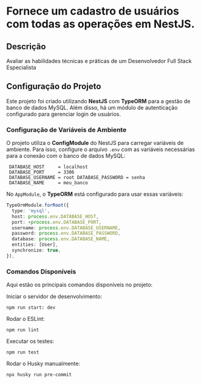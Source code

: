 # Fornece um cadastro de usuários com todas as operações em NestJS.

## Descrição

Avaliar as habilidades técnicas e práticas de um Desenvolvedor Full Stack Especialista

## Configuração do Projeto

Este projeto foi criado utilizando **NestJS** com **TypeORM** para a gestão de banco de dados MySQL. Além disso, há um módulo de autenticação configurado para gerenciar login de usuários.


### Configuração de Variáveis de Ambiente

O projeto utiliza o **ConfigModule** do NestJS para carregar variáveis de ambiente. Para isso, configure o arquivo `.env` com as variáveis necessárias para a conexão com o banco de dados MySQL:

     DATABASE_HOST     = localhost
     DATABASE_PORT     = 3306
     DATABASE_USERNAME = root DATABASE_PASSWORD = senha
     DATABASE_NAME     = meu_banco
     

No `AppModule`, o **TypeORM** está configurado para usar essas variáveis:

```typescript
TypeOrmModule.forRoot({
  type: 'mysql',
  host: process.env.DATABASE_HOST,
  port: +process.env.DATABASE_PORT,
  username: process.env.DATABASE_USERNAME,
  password: process.env.DATABASE_PASSWORD,
  database: process.env.DATABASE_NAME,
  entities: [User],
  synchronize: true,
}),
```

### Comandos Disponíveis
Aqui estão os principais comandos disponíveis no projeto: 

Iniciar o servidor de desenvolvimento: 
```
npm run start: dev
```
Rodar o ESLint: 
```
npm run lint
```
Executar os testes: 
```
npm run test
```
Rodar o Husky manualmente: 
```
npx husky run pre-commit
```
